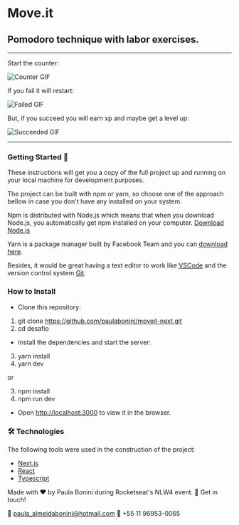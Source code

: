# Move.it

## Pomodoro technique with labor exercises.

-------------------------------------------

Start the counter:

![Counter GIF](https://github.com/paulabonini/moveit-next/tree/main/assets-readme/counter.gif)

If you fail it will restart:

![Failed GIF](https://github.com/paulabonini/moveit-next/tree/main/assets-readme/failed.gif)

But, if you succeed you will earn xp and maybe get a level up:

![Succeeded GIF](https://github.com/paulabonini/moveit-next/tree/main/assets-readme/succeeded.gif)

-------------------------------------------

### Getting Started 🚀

These instructions will get you a copy of the full project up and running on your local machine for development purposes.

The project can be built with npm or yarn, so choose one of the approach bellow in case you don't have any installed on your system.

Npm is distributed with Node.js which means that when you download Node.js, you automatically get npm installed on your computer. [Download Node.js](https://nodejs.org/en/download/)

Yarn is a package manager built by Facebook Team and you can [download here](https://yarnpkg.com/en/docs/install).

Besides, it would be great having a text editor to work like [VSCode](https://code.visualstudio.com/) and the version control system [Git](https://git-scm.com).


### How to Install

* Clone this repository:

1. git clone https://github.com/paulabonini/moveit-next.git
2. cd desafio

* Install the dependencies and start the server:

3. yarn install
4. yarn dev

or

3. npm install
4. npm run dev

* Open [http://localhost:3000](http://localhost:3000) to view it in the browser.


### 🛠 Technologies

The following tools were used in the construction of the project:

- [Next.js](https://nextjs.org/)
- [React](https://pt-br.reactjs.org/)
- [Typescript](https://www.typescriptlang.org/)

Made with :heart: by Paula Bonini  during Rocketseat's NLW4 event. :iphone: Get in touch!

📧 <paula_almeidabonini@hotmail.com> 📲 +55 11 96953-0065 
